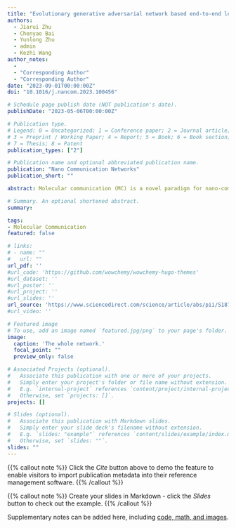 ```yaml
---
title: "Evolutionary generative adversarial network based end-to-end learning for MIMO molecular communication with drift system"
authors:
  - Jiarui Zhu
  - Chenyao Bai
  - Yunlong Zhu
  - admin
  - Kezhi Wang
author_notes:
  - 
  - "Corresponding Author"
  - "Corresponding Author"
date: "2023-09-01T00:00:00Z"
doi: "10.1016/j.nancom.2023.100456"

# Schedule page publish date (NOT publication's date). 
publishDate: "2023-05-06T00:00:00Z"

# Publication type.
# Legend: 0 = Uncategorized; 1 = Conference paper; 2 = Journal article;
# 3 = Preprint / Working Paper; 4 = Report; 5 = Book; 6 = Book section;
# 7 = Thesis; 8 = Patent
publication_types: ["2"]

# Publication name and optional abbreviated publication name.
publication: "Nano Communication Networks"
publication_short: ""

abstract: Molecular communication (MC) is a novel paradigm for nano-communication networks. Compared with diffusion-based single-input single-out (SISO) systems, multiple-input multiple-output (MIMO) MC with drift systems can effectively mitigate the negative effects of inter symbol interference (ISI), inter link interference (ILI) and noise, further improving transmission efficiency. The modeling complexity of MIMO MC systems inspires the application of deep learning (DL) techniques to establish end-to-end architectures for signal recovery. However, training of the entire end-to-end system is limited by the unknown channel and small training sample size. In this paper, aiming at signal recovery of the newly developed mathematical MIMO MC with drift system model, a Kullback–Leibler divergence (KLD) evolutionary generative adversarial network (EGAN)-based end-to-end learning method is proposed. The end-to-end architecture can be trained offline with both the sampled and fake signals generated by KLD EGAN, even with a small training sample size, and then used to recover online transmitted signals directly. Besides, two traditional detection algorithms denoted as the maximum a posterior (MAP) detector and fixed threshold (FT) detector, are proposed as well for theoretical comparison. Experiments of the effect of different model parameters on the system performance have been carried out. Results validate the effectiveness and robustness of our proposed method compared to other DL-based methods, including the deep neural networks (DNN)-based, the original GAN-based, and the original EGAN-based, in terms of transmission accuracy.

# Summary. An optional shortened abstract.
summary: 

tags:
- Molecular Communication
featured: false

# links:
# - name: ""
#   url: ""
url_pdf: ''
#url_code: 'https://github.com/wowchemy/wowchemy-hugo-themes'
#url_dataset: ''
#url_poster: ''
#url_project: ''
#url_slides: ''
url_source: 'https://www.sciencedirect.com/science/article/abs/pii/S1878778923000224'
#url_video: ''

# Featured image
# To use, add an image named `featured.jpg/png` to your page's folder. 
image:
  caption: 'The whole network.'
  focal_point: ""
  preview_only: false

# Associated Projects (optional).
#   Associate this publication with one or more of your projects.
#   Simply enter your project's folder or file name without extension.
#   E.g. `internal-project` references `content/project/internal-project/index.md`.
#   Otherwise, set `projects: []`.
projects: []

# Slides (optional).
#   Associate this publication with Markdown slides.
#   Simply enter your slide deck's filename without extension.
#   E.g. `slides: "example"` references `content/slides/example/index.md`.
#   Otherwise, set `slides: ""`.
slides: ""
---
```


{{% callout note %}}
Click the *Cite* button above to demo the feature to enable visitors to import publication metadata into their reference management software.
{{% /callout %}}

{{% callout note %}}
Create your slides in Markdown - click the *Slides* button to check out the example.
{{% /callout %}}

Supplementary notes can be added here, including [code, math, and images](https://wowchemy.com/docs/writing-markdown-latex/).
